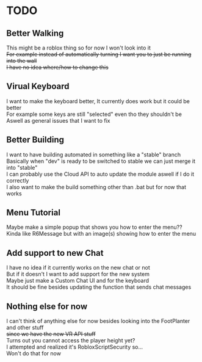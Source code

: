 # TODO

## Better Walking

This might be a roblox thing so for now I won't look into it<br>
~~For example instead of automatically turning I want you to just be running into the wall<br>
I have no idea where/how to change this~~

## Virual Keyboard

I want to make the keyboard better, It currently does work but it could be better<br>
For example some keys are still "selected" even tho they shouldn't be<br>
Aswell as general issues that I want to fix

## Better Building

I want to have building automated in something like a "stable" branch<br>
Basically when "dev" is ready to be switched to stable we can just merge it into "stable"<br>
I can probably use the Cloud API to auto update the module aswell if I do it correctly<br>
I also want to make the build something other than .bat but for now that works

## Menu Tutorial

Maybe make a simple popup that shows you how to enter the menu??<br>
Kinda like R6Message but with an image(s) showing how to enter the menu

## Add support to new Chat

I have no idea if it currently works on the new chat or not<br>
But if it doesn't I want to add support for the new system<br>
Maybe just make a Custom Chat UI and for the keyboard<br>
It should be fine besides updating the function that sends chat messages

## Nothing else for now

I can't think of anything else for now besides looking into the FootPlanter and other stuff<br>
~~since we have the new VR API stuff~~<br>
Turns out you cannot access the player height yet?<br>
I attempted and realized it's RobloxScriptSecurity so...<br>
Won't do that for now
